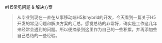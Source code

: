 #H5常见问题 & 解决方案

> 从毕业到现在一直在从事移动端H5和hybrid的开发，今天看到一篇关于H5开发的常见问题和解决方案的汇总，感觉总结的非常好，确实是工作这几年来经常会遇到的问题。所以便摘录到这里作为自己的一些积累，并再添加些自己总结的一些经验。

